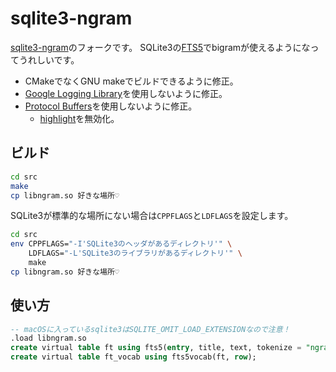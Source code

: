 # sqlite3-ngram

[sqlite3-ngram](https://github.com/leiless/sqlite3-ngram)のフォークです。
SQLite3の[FTS5](https://sqlite.org/fts5.html)でbigramが使えるようになってうれしいです。

- CMakeでなくGNU makeでビルドできるように修正。
- [Google Logging Library](https://github.com/google/glog)を使用しないように修正。
- [Protocol Buffers](https://github.com/protocolbuffers/protobuf)を使用しないように修正。
    - [highlight](https://sqlite.org/fts5.html#the_highlight_function)を無効化。

## ビルド

```sh
cd src
make
cp libngram.so 好きな場所♡
```

SQLite3が標準的な場所にない場合は`CPPFLAGS`と`LDFLAGS`を設定します。

```sh
cd src
env CPPFLAGS="-I'SQLite3のヘッダがあるディレクトリ'" \
    LDFLAGS="-L'SQLite3のライブラリがあるディレクトリ'" \
    make
cp libngram.so 好きな場所♡
```

## 使い方

```sql
-- macOSに入っているsqlite3はSQLITE_OMIT_LOAD_EXTENSIONなので注意！
.load libngram.so
create virtual table ft using fts5(entry, title, text, tokenize = "ngram");
create virtual table ft_vocab using fts5vocab(ft, row);
```

